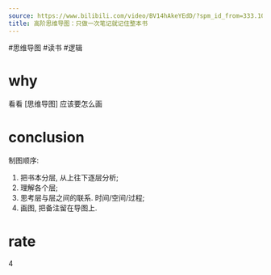 ```yaml
---
source: https://www.bilibili.com/video/BV14hAkeYEdD/?spm_id_from=333.1007.top_right_bar_window_default_collection.content.click&vd_source=549bde2564979641a5f0adbcfa529b0a
title: 高阶思维导图：只做一次笔记就记住整本书
---
```


#思维导图 #读书 #逻辑
# why
看看 [思维导图] 应该要怎么画

# conclusion
制图顺序:
1. 把书本分层, 从上往下逐层分析;
2. 理解各个层;
3. 思考层与层之间的联系. 时间/空间/过程;
4. 画图, 把备注留在导图上.
# rate
4